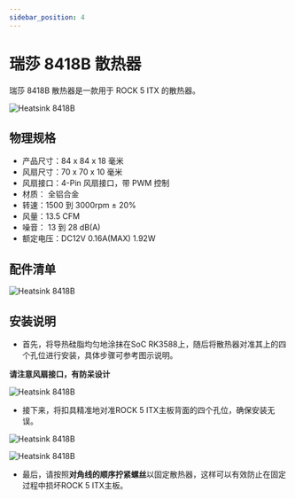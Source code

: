 ```yaml
---
sidebar_position: 4
---
```


# 瑞莎 8418B 散热器

瑞莎 8418B 散热器是一款用于 ROCK 5 ITX 的散热器。

![Heatsink 8418B](/img/accessories/heatsink_8418b.webp)

## 物理规格

- 产品尺寸：84 x 84 x 18 毫米
- 风扇尺寸：70 x 70 x 10 毫米
- 风扇接口：4-Pin 风扇接口，带 PWM 控制
- 材质： 全铝合金
- 转速：1500 到 3000rpm ± 20%
- 风量：13.5 CFM
- 噪音： 13 到 28 dB(A)
- 额定电压：DC12V 0.16A(MAX) 1.92W

## 配件清单

![Heatsink 8418B](/img/accessories/heatsink_8418b_package.webp)

## 安装说明

- 首先，将导热硅脂均匀地涂抹在SoC RK3588上，随后将散热器对准其上的四个孔位进行安装，具体步骤可参考图示说明。

**请注意风扇接口，有防呆设计**

![Heatsink 8418B](/img/accessories/heatsink_8418b_01.webp)

- 接下来，将扣具精准地对准ROCK 5 ITX主板背面的四个孔位，确保安装无误。

![Heatsink 8418B](/img/accessories/heatsink_8418b_02.webp)

![Heatsink 8418B](/img/accessories/heatsink_8418b_03.webp)

- 最后，请按照**对角线的顺序拧紧螺丝**以固定散热器，这样可以有效防止在固定过程中损坏ROCK 5 ITX主板。
